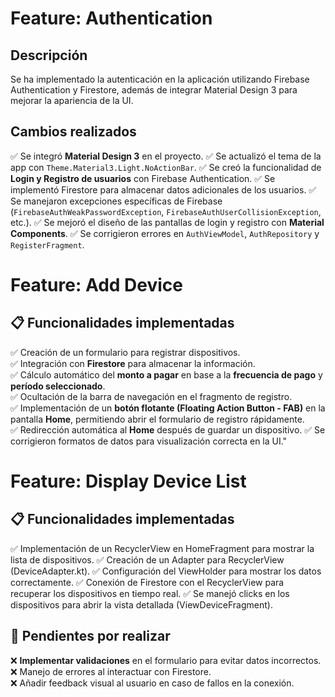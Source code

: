 # Feature: Authentication

## **Descripción**
Se ha implementado la autenticación en la aplicación utilizando Firebase Authentication y Firestore, además de integrar Material Design 3 para mejorar la apariencia de la UI.

## **Cambios realizados**
✅ Se integró **Material Design 3** en el proyecto.
✅ Se actualizó el tema de la app con `Theme.Material3.Light.NoActionBar`.
✅ Se creó la funcionalidad de **Login y Registro de usuarios** con Firebase Authentication.
✅ Se implementó Firestore para almacenar datos adicionales de los usuarios.
✅ Se manejaron excepciones específicas de Firebase (`FirebaseAuthWeakPasswordException`, `FirebaseAuthUserCollisionException`, etc.).
✅ Se mejoró el diseño de las pantallas de login y registro con **Material Components**.
✅ Se corrigieron errores en `AuthViewModel`, `AuthRepository` y `RegisterFragment`.

# Feature: Add Device

## 📋 **Funcionalidades implementadas**
✅ Creación de un formulario para registrar dispositivos.  
✅ Integración con **Firestore** para almacenar la información.  
✅ Cálculo automático del **monto a pagar** en base a la **frecuencia de pago** y **período seleccionado**.  
✅ Ocultación de la barra de navegación en el fragmento de registro.  
✅ Implementación de un **botón flotante (Floating Action Button - FAB)** en la pantalla **Home**, permitiendo abrir el formulario de registro rápidamente.  
✅ Redirección automática al **Home** después de guardar un dispositivo.
✅ Se corrigieron formatos de datos para visualización correcta en la UI."

# Feature: Display Device List

## 📋 **Funcionalidades implementadas**
✅ Implementación de un RecyclerView en HomeFragment para mostrar la lista de dispositivos.
✅ Creación de un Adapter para RecyclerView (DeviceAdapter.kt).
✅ Configuración del ViewHolder para mostrar los datos correctamente.
✅ Conexión de Firestore con el RecyclerView para recuperar los dispositivos en tiempo real.
✅ Se manejó clicks en los dispositivos para abrir la vista detallada (ViewDeviceFragment).

## 🛑 **Pendientes por realizar**
❌ **Implementar validaciones** en el formulario para evitar datos incorrectos.  
❌ Manejo de errores al interactuar con Firestore.  
❌ Añadir feedback visual al usuario en caso de fallos en la conexión.  
